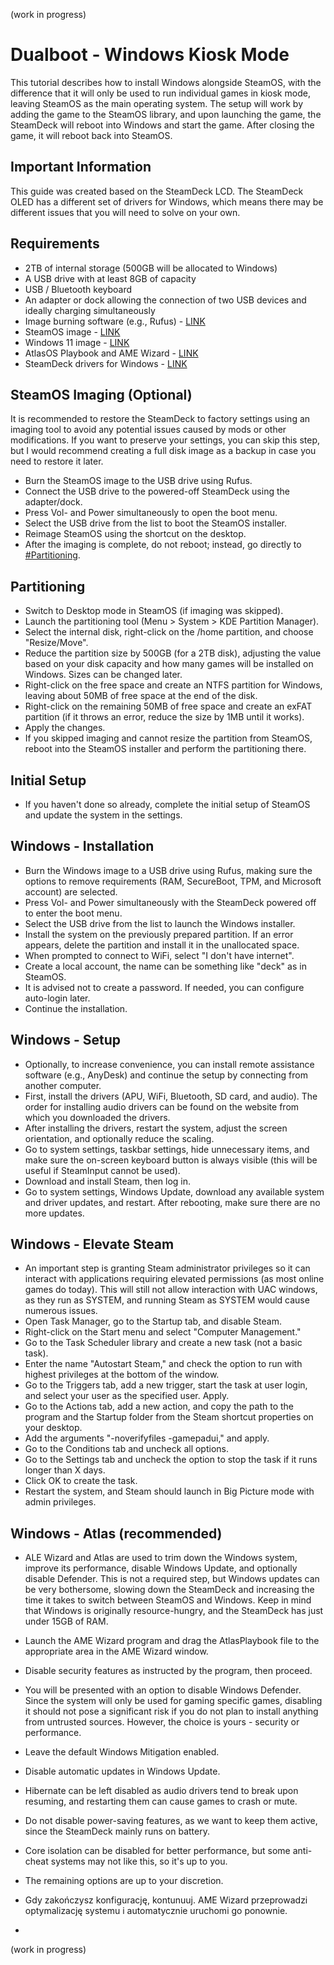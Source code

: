 (work in progress)

# Dualboot - Windows Kiosk Mode
This tutorial describes how to install Windows alongside SteamOS, with the difference that it will only be used to run individual games in kiosk mode, leaving SteamOS as the main operating system. The setup will work by adding the game to the SteamOS library, and upon launching the game, the SteamDeck will reboot into Windows and start the game. After closing the game, it will reboot back into SteamOS.

## Important Information
This guide was created based on the SteamDeck LCD. The SteamDeck OLED has a different set of drivers for Windows, which means there may be different issues that you will need to solve on your own.

## Requirements
- 2TB of internal storage (500GB will be allocated to Windows)
- A USB drive with at least 8GB of capacity
- USB / Bluetooth keyboard
- An adapter or dock allowing the connection of two USB devices and ideally charging simultaneously
- Image burning software (e.g., Rufus) - [LINK](https://rufus.ie/)
- SteamOS image - [LINK](https://store.steampowered.com/steamos/download?ver=steamdeck)
- Windows 11 image - [LINK](https://www.microsoft.com/en-us/software-download/windows11)
- AtlasOS Playbook and AME Wizard - [LINK](https://atlasos.net/)
- SteamDeck drivers for Windows - [LINK](https://help.steampowered.com/en/faqs/view/6121-ECCD-D643-BAA8)

## SteamOS Imaging (Optional)
It is recommended to restore the SteamDeck to factory settings using an imaging tool to avoid any potential issues caused by mods or other modifications. If you want to preserve your settings, you can skip this step, but I would recommend creating a full disk image as a backup in case you need to restore it later.
- Burn the SteamOS image to the USB drive using Rufus.
- Connect the USB drive to the powered-off SteamDeck using the adapter/dock.
- Press Vol- and Power simultaneously to open the boot menu.
- Select the USB drive from the list to boot the SteamOS installer.
- Reimage SteamOS using the shortcut on the desktop.
- After the imaging is complete, do not reboot; instead, go directly to [#Partitioning](#partitioning).


## Partitioning
- Switch to Desktop mode in SteamOS (if imaging was skipped).
- Launch the partitioning tool (Menu > System > KDE Partition Manager).
- Select the internal disk, right-click on the /home partition, and choose "Resize/Move".
- Reduce the partition size by 500GB (for a 2TB disk), adjusting the value based on your disk capacity and how many games will be installed on Windows. Sizes can be changed later.
- Right-click on the free space and create an NTFS partition for Windows, leaving about 50MB of free space at the end of the disk.
- Right-click on the remaining 50MB of free space and create an exFAT partition (if it throws an error, reduce the size by 1MB until it works).
- Apply the changes.
- If you skipped imaging and cannot resize the partition from SteamOS, reboot into the SteamOS installer and perform the partitioning there.

## Initial Setup
- If you haven't done so already, complete the initial setup of SteamOS and update the system in the settings.

## Windows - Installation
- Burn the Windows image to a USB drive using Rufus, making sure the options to remove requirements (RAM, SecureBoot, TPM, and Microsoft account) are selected.
- Press Vol- and Power simultaneously with the SteamDeck powered off to enter the boot menu.
- Select the USB drive from the list to launch the Windows installer.
- Install the system on the previously prepared partition. If an error appears, delete the partition and install it in the unallocated space.
- When prompted to connect to WiFi, select "I don't have internet".
- Create a local account, the name can be something like "deck" as in SteamOS.
- It is advised not to create a password. If needed, you can configure auto-login later.
- Continue the installation.

## Windows - Setup
- Optionally, to increase convenience, you can install remote assistance software (e.g., AnyDesk) and continue the setup by connecting from another computer.
- First, install the drivers (APU, WiFi, Bluetooth, SD card, and audio). The order for installing audio drivers can be found on the website from which you downloaded the drivers.
- After installing the drivers, restart the system, adjust the screen orientation, and optionally reduce the scaling.
- Go to system settings, taskbar settings, hide unnecessary items, and make sure the on-screen keyboard button is always visible (this will be useful if SteamInput cannot be used).
- Download and install Steam, then log in.
- Go to system settings, Windows Update, download any available system and driver updates, and restart. After rebooting, make sure there are no more updates.

## Windows - Elevate Steam
- An important step is granting Steam administrator privileges so it can interact with applications requiring elevated permissions (as most online games do today). This will still not allow interaction with UAC windows, as they run as SYSTEM, and running Steam as SYSTEM would cause numerous issues.
- Open Task Manager, go to the Startup tab, and disable Steam.
- Right-click on the Start menu and select "Computer Management."
- Go to the Task Scheduler library and create a new task (not a basic task).
- Enter the name "Autostart Steam," and check the option to run with highest privileges at the bottom of the window.
- Go to the Triggers tab, add a new trigger, start the task at user login, and select your user as the specified user. Apply.
- Go to the Actions tab, add a new action, and copy the path to the program and the Startup folder from the Steam shortcut properties on your desktop.
- Add the arguments "-noverifyfiles -gamepadui," and apply.
- Go to the Conditions tab and uncheck all options.
- Go to the Settings tab and uncheck the option to stop the task if it runs longer than X days.
- Click OK to create the task.
- Restart the system, and Steam should launch in Big Picture mode with admin privileges.

## Windows - Atlas (recommended)
- ALE Wizard and Atlas are used to trim down the Windows system, improve its performance, disable Windows Update, and optionally disable Defender. This is not a required step, but Windows updates can be very bothersome, slowing down the SteamDeck and increasing the time it takes to switch between SteamOS and Windows. Keep in mind that Windows is originally resource-hungry, and the SteamDeck has just under 15GB of RAM.
- Launch the AME Wizard program and drag the AtlasPlaybook file to the appropriate area in the AME Wizard window.
- Disable security features as instructed by the program, then proceed.
- You will be presented with an option to disable Windows Defender. Since the system will only be used for gaming specific games, disabling it should not pose a significant risk if you do not plan to install anything from untrusted sources. However, the choice is yours - security or performance.
- Leave the default Windows Mitigation enabled.
- Disable automatic updates in Windows Update.
- Hibernate can be left disabled as audio drivers tend to break upon resuming, and restarting them can cause games to crash or mute.
- Do not disable power-saving features, as we want to keep them active, since the SteamDeck mainly runs on battery.
- Core isolation can be disabled for better performance, but some anti-cheat systems may not like this, so it's up to you.
- The remaining options are up to your discretion.
- Gdy zakończysz konfigurację, kontunuuj. AME Wizard przeprowadzi optymalizację systemu i automatycznie uruchomi go ponownie.


- 

  
(work in progress)
